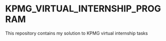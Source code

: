 # KPMG_VIRTUAL_INTERNSHIP_PROGRAM
 This repository contains my solution to KPMG virtual internship tasks 
